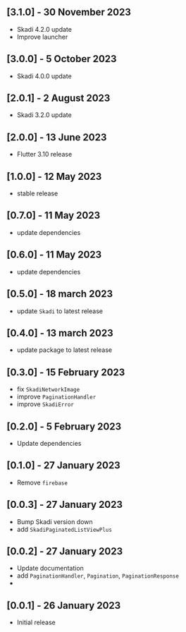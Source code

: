 ## [3.1.0] - 30 November 2023
- Skadi 4.2.0 update
- Improve launcher

## [3.0.0] - 5 October 2023
- Skadi 4.0.0 update

## [2.0.1] - 2 August 2023
- Skadi 3.2.0 update

## [2.0.0] - 13 June 2023
- Flutter 3.10 release

## [1.0.0] - 12 May 2023
- stable release

## [0.7.0] - 11 May 2023
- update dependencies

## [0.6.0] - 11 May 2023
- update dependencies
## [0.5.0] - 18 march 2023
- update `Skadi` to latest release

## [0.4.0] - 13 march 2023
- update package to latest release

## [0.3.0] - 15 February 2023
- fix `SkadiNetworkImage`
- improve `PaginationHandler`
- improve `SkadiError`

## [0.2.0] - 5 February 2023
- Update dependencies

## [0.1.0] - 27 January 2023
- Remove `firebase`

## [0.0.3] - 27 January 2023
- Bump Skadi version down
- add `SkadiPaginatedListViewPlus`

## [0.0.2] - 27 January 2023
- Update documentation
- add `PaginationHandler`, `Pagination`, `PaginationResponse`
- 
## [0.0.1] - 26 January 2023
- Initial release
